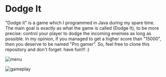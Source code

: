 # Dodge It
"Dodge it" is a game which I programmed in Java during my spare time. The main goal is exactly as what the game is called (Dodge It), to be more precise: control your player to dodge the incoming enemies as long as possible. In my opinion, if you managed to get a higher score than "15000", then you deserve to be named "Pro gamer". So, feel free to clone this repository and don't forget: have fun!!! :)

![menu](https://user-images.githubusercontent.com/38905710/144329570-3ec927fb-5bfe-4b09-8815-ce5300490d54.png)

![gameplay](https://user-images.githubusercontent.com/38905710/144329607-34423ec8-506b-46a1-9e1f-1abce90ddba6.png)
